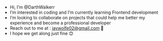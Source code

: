 - Hi, I’m @DarthWalkerr
- I’m interested in coding and I’m currently learning Frontend development 
- I’m looking to collaborate on projects that could help me better my experience and become a professional developer 
- Reach out to me at : jaywolfe02@gmail.com 📩
- I hope we get along just fine 😊

<!---
DarthWalkerr/DarthWalkerr is a ✨ special ✨ repository because its `README.md` (this file) appears on your GitHub profile.
You can click the Preview link to take a look at your changes.
--->
